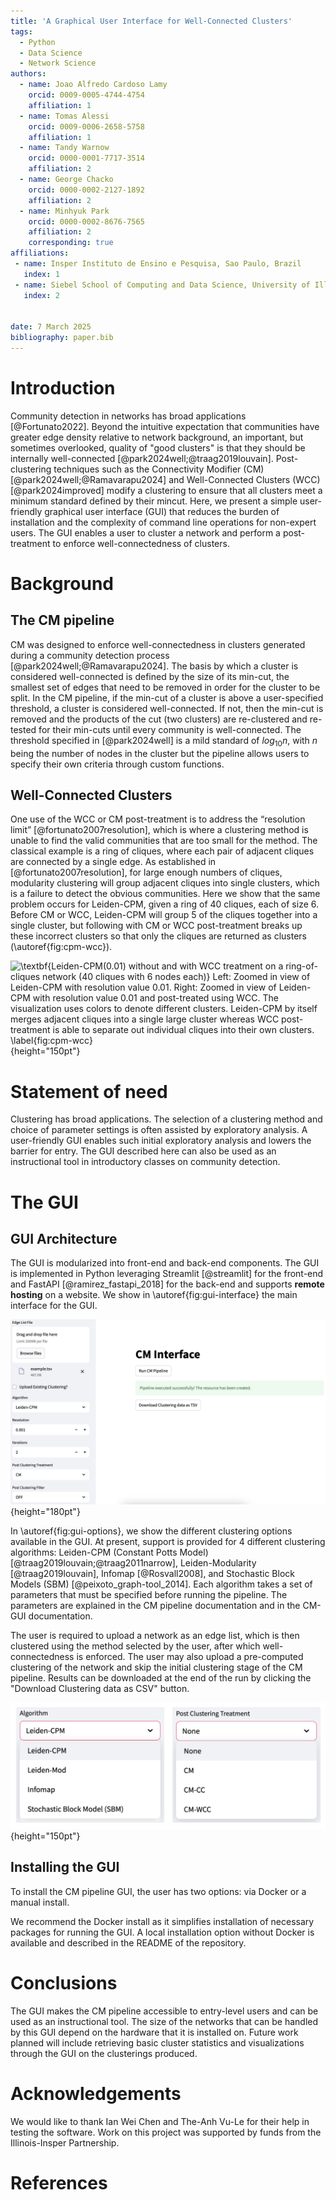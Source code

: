 ```yaml
---
title: 'A Graphical User Interface for Well-Connected Clusters'
tags:
  - Python
  - Data Science
  - Network Science
authors:
  - name: Joao Alfredo Cardoso Lamy
    orcid: 0009-0005-4744-4754
    affiliation: 1
  - name: Tomas Alessi
    orcid: 0009-0006-2658-5758
    affiliation: 1
  - name: Tandy Warnow
    orcid: 0000-0001-7717-3514
    affiliation: 2
  - name: George Chacko
    orcid: 0000-0002-2127-1892
    affiliation: 2
  - name: Minhyuk Park
    orcid: 0000-0002-8676-7565
    affiliation: 2
    corresponding: true
affiliations:
 - name: Insper Instituto de Ensino e Pesquisa, Sao Paulo, Brazil
   index: 1
 - name: Siebel School of Computing and Data Science, University of Illinois Urbana-Champaign, IL 61801, USA
   index: 2


date: 7 March 2025
bibliography: paper.bib
---
```


# Introduction
Community detection in networks has broad applications [@Fortunato2022]. Beyond the intuitive expectation that communities have greater edge density relative to network background, an important, but sometimes overlooked, quality of "good clusters" is that they should be internally well-connected [@park2024well;@traag2019louvain]. Post-clustering techniques such as the Connectivity Modifier (CM) [@park2024well;@Ramavarapu2024] and Well-Connected Clusters (WCC) [@park2024improved] modify a clustering to ensure that all clusters meet a minimum standard defined by their mincut. Here, we present a simple user-friendly graphical user interface (GUI) that reduces the burden of installation and the complexity of command line operations for non-expert users. The GUI enables a user to cluster a network and perform a post-treatment to enforce well-connectedness of clusters.

# Background
## The CM pipeline
CM was designed to enforce well-connectedness in clusters generated during a community detection process [@park2024well;@Ramavarapu2024]. The basis by which a cluster is considered well-connected is defined by the size of its min-cut, the smallest set of edges that need to be removed in order for the cluster to be split. In the CM pipeline, if the min-cut of a cluster is above a user-specified threshold, a cluster is considered well-connected. If not, then the min-cut is removed and the products of the cut (two clusters) are re-clustered and re-tested for their min-cuts until every community is well-connected. The threshold specified in [@park2024well] is a mild standard of $log_{10}n$, with $n$ being the number of nodes in the cluster but the pipeline allows users to specify their own criteria through custom functions.

## Well-Connected Clusters
<!-- WCC is a simple modification of CM that omits the reclustering step.  In WCC, clusters are repeatedly split into two clusters until each cluster satisfies the required connectivity bound. [@park2024improved]. WCC is a viable alternative to post-processing with CM if re-clustering the subclusters is not desired. We illustrate in \autoref{fig:cpm-wcc} the effect of WCC on a Leiden-CPM clustering with resolution value 0.01. The initial Leiden clustering results in merging adjacent cliques into a single cluster (left: five green cliques) on a ring-of-cliques network with 40 6-cliques. This is corrected through WCC post-treatment which enforces internal well-connectedness for each cluster. -->
One use of the WCC or CM post-treatment is to address the “resolution limit” [@fortunato2007resolution], which is where a clustering method is unable to find the valid communities that are too small for the method.  The classical example is a ring of cliques, where each pair of adjacent cliques are connected by a single edge.  As established in [@fortunato2007resolution], for large enough numbers of cliques, modularity clustering will group adjacent cliques into single clusters, which is a failure to detect the obvious communities. Here we show that the same problem occurs for Leiden-CPM, given a ring of 40 cliques, each of size 6.  Before CM or WCC, Leiden-CPM will group 5 of the cliques together into a single cluster, but following with CM or WCC post-treatment breaks up these incorrect clusters so that only the cliques are returned as clusters (\autoref{fig:cpm-wcc}).

<!-- ![Leiden-CPM(0.01) on a ring of cliques (k=6, n=40) \label{fig:cpm}](./imgs/cpm.png){height="150pt"} -->

<!-- ![Leiden-CPM(0.01) + WCC on a ring of cliques (k=6, n=40) \label{fig:cpm-wcc}](./imgs/cpm_wcc.png){height="150pt"} -->

![\textbf{Leiden-CPM(0.01) without and with WCC treatment on a ring-of-cliques network (40 cliques with 6 nodes each)} Left: Zoomed in view of Leiden-CPM with resolution value 0.01. Right: Zoomed in view of Leiden-CPM with resolution value 0.01 and post-treated using WCC. The visualization uses colors to denote different clusters. Leiden-CPM by itself merges adjacent cliques into a single large cluster whereas WCC post-treatment is able to separate out individual cliques into their own clusters.  \label{fig:cpm-wcc}](./imgs/cpm_wcc_side_by_side.png){height="150pt"}

# Statement of need
Clustering has broad applications. The selection of a clustering method and choice of parameter settings is often assisted by exploratory analysis. A user-friendly GUI enables such initial exploratory analysis and lowers the barrier for entry. The GUI described here can also be used as an instructional tool in introductory classes on community detection.

# The GUI
## GUI Architecture
The GUI is modularized into front-end and back-end components. The GUI is implemented in Python leveraging Streamlit [@streamlit] for the front-end and FastAPI [@ramirez_fastapi_2018] for the back-end and supports **remote hosting** on a website. We show in \autoref{fig:gui-interface} the main interface for the GUI.

![\textbf{Main interface} Example successful execution of clustering using the Leiden algorithm optimizing for CPM and following up with CM post-treatment. \label{fig:gui-interface}](./imgs/overall_gui_success.png){height="180pt"}

In \autoref{fig:gui-options}, we show the different clustering options available in the GUI. At present, support is provided for 4 different clustering algorithms: Leiden-CPM (Constant Potts Model) [@traag2019louvain;@traag2011narrow], Leiden-Modularity [@traag2019louvain], Infomap [@Rosvall2008], and Stochastic Block Models (SBM) [@peixoto_graph-tool_2014]. Each algorithm takes a set of parameters that must be specified before running the pipeline. The parameters are explained in the CM pipeline documentation and in the CM-GUI documentation.

The user is required to upload a network as an edge list, which is then clustered using the method selected by the user, after which well-connectedness is enforced. The user may also upload a pre-computed clustering of the network and skip the initial clustering stage of the CM pipeline.  Results can be downloaded at the end of the run by clicking the "Download Clustering data as CSV" button.

<!-- ![GUI Algorithms. \label{fig:Algorithms}](./imgs/Algorithms.png){height="150pt"} -->

<!-- ![GUI Existing Clustering File Upload Box. \label{fig:ExistingClustering}](./imgs/ExistingClustering.png){height="150pt"} -->

![\textbf{Example options for GUI} Left: Choices for clustering algorithms. Right: Choices for post-treatment. In the GUI, the algorithm choices dropdown menu specifies the clustering algorithm for the initial clustering. The post-treatment specifies which, if any, post-treatment should be applied to the clustering. If an existing clustering is not uploaded, the algorithm must be specified to use CM as post-treatment. \label{fig:gui-options}](./imgs/options_side_by_side.png){height="150pt"}

## Installing the GUI
To install the CM pipeline GUI, the user has two options: via Docker or a manual install.

We recommend the Docker install as it simplifies installation of necessary packages for running the GUI. A local installation option without Docker is available and described in the README of the repository.
<!-- The Dockerfile and docker-compose files automate the process of installing every required package inside a virtual machine, making it accessible to more users and across operating systems. If the user chooses to install every required package locally, the back-end and front-end need to be run in separate terminals. In both cases, the user can access the GUI via the front-end URL. -->

# Conclusions
The GUI makes the CM pipeline accessible to entry-level users and can be used as an instructional tool. The size of the networks that can be handled by this GUI depend on the hardware that it is installed on. Future work planned will include retrieving basic cluster statistics and visualizations through the GUI on the clusterings produced.

# Acknowledgements
We would like to thank Ian Wei Chen and The-Anh Vu-Le for their help in testing the software. Work on this project was supported by funds from the Illinois-Insper Partnership.

# References
<!-- 
1. Ramavarapu et al., (2024). CM++ - A Meta-method for Well-Connected Community Detection. Journal of Open Source Software, 9(93), 6073, https://doi.org/10.21105/joss.06073

2. Park, M. et al. (2024). Identifying Well-Connected Communities in Real-World and Synthetic Networks. In: Cherifi, H., Rocha, L.M., Cherifi, C., Donduran, M. (eds) Complex Networks & Their Applications XII. COMPLEX NETWORKS 2023. Studies in Computational Intelligence, vol 1142. Springer, Cham. https://doi.org/10.1007/978-3-031-53499-7_1

3. Park, Minhyuk, Daniel Wang Feng, Siya Digra, The-Anh Vu-Le, George Chacko, and Tandy Warnow. "Improved Community Detection using Stochastic Block Models." In International Conference on Complex Networks and Their Applications, pp. 103-114. Cham: Springer Nature Switzerland, 2024. https://link.springer.com/chapter/10.1007/978-3-031-82435-7_9

4. Traag, V. A., Waltman, L., & Van Eck, N. J. (2019). From Louvain to Leiden: guaranteeing well-connected communities. Scientific reports, 9(1), 1-12.

5. Traag, V. A., Van Dooren, P., & Nesterov, Y. (2011). Narrow scope for resolution-limit-free community detection. Physical Review E—Statistical, Nonlinear, and Soft Matter Physics, 84(1), 016114.

6. Rosvall, M., & Bergstrom, C. T. (2008). Maps of random walks on complex networks reveal community structure. Proceedings of the national academy of sciences, 105(4), 1118-1123.

7. Peixoto, T., “The graph-tool python library”, figshare. (2014) DOI: 10.6084/m9.figshare.1164194

8. Fortunato, S., Newman, M.E.J. 20 years of network community detection. Nat. Phys. 18, 848–850 (2022). https://doi.org/10.1038/s41567-022-01716-7

9. Ramírez, S. (2018). FastAPI. Retrieved from https://fastapi.tiangolo.com/

10. Streamlit Inc. (2019). Streamlit. Retrieved from https://streamlit.io/ -->
